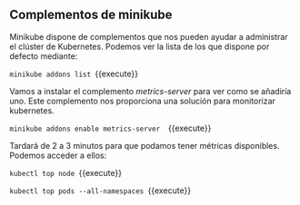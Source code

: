 ## Complementos de minikube

Minikube dispone de complementos que nos pueden ayudar a administrar el clúster de Kubernetes. Podemos ver la lista de los que dispone por defecto mediante:

 `minikube addons list `{{execute}}

Vamos a instalar el complemento *metrics-server* para ver como se añadiría uno. Este complemento nos proporciona una solución para monitorizar kubernetes. 

  `minikube addons enable metrics-server  `{{execute}}

Tardará de 2 a 3 minutos para que podamos tener métricas disponibles. Podemos acceder a ellos:

 `kubectl top node `{{execute}}

`kubectl top pods --all-namespaces `{{execute}}

